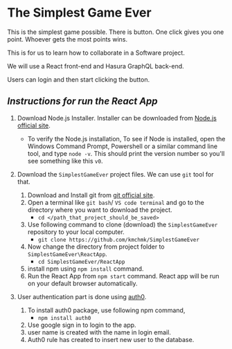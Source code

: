 # **The Simplest Game Ever**

This is the simplest game possible. There is button. One click gives you one point. Whoever gets the most points wins.

This is for us to learn how to collaborate in a Software project.

We will use a React front-end and Hasura GraphQL back-end.

Users can login and then start clicking the button.

## **_Instructions for run the React App_**

1. Download Node.js Installer. Installer can be downloaded from [Node.js official site](https://nodejs.org/en/download/).

   - To verify the Node.js installation, To see if Node is installed, open the Windows Command Prompt, Powershell or a similar command line tool, and type `node -v`. This should print the version number so you'll see something like this `v0`.

2. Download the `SimplestGameEver` project files. We can use `git` tool for that.

   1. Download and Install git from [git official site](https://git-scm.com/downloads).
   2. Open a terminal like `git bash`/ `VS code terminal` and go to the directory where you want to download the project.
      - `cd </path_that_project_should_be_saved>`
   3. Use following command to clone (download) the `SimplestGameEver` repository to your local computer.
      - `git clone https://github.com/kmchmk/SimplestGameEver`
   4. Now change the directory from project folder to `SimplestGameEver\ReactApp`.
      - `cd SimplestGameEver/ReactApp`
   5. install npm using `npm install` command.
   6. Run the React App from `npm start` command. React app will be run on your default browser automatically.

3. User authentication part is done using [auth0](https://auth0.com/).
   1. To install auth0 package, use following npm command,
      - `npm install auth0`
   2. Use google sign in to login to the app.
   3. user name is created with the name in login email.
   4. Auth0 rule has created to insert new user to the database.
